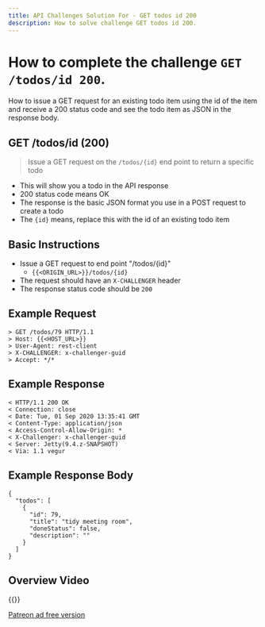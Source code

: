 ```yaml
---
title: API Challenges Solution For - GET todos id 200
description: How to solve challenge GET todos id 200.
---
```


# How to complete the challenge `GET /todos/id 200`.

How to issue a GET request for an existing todo item using the id of the item and receive a 200 status code and see the todo item as JSON in the response body.

## GET /todos/id (200)

> 	Issue a GET request on the `/todos/{id}` end point to return a specific todo

- This will show you a todo in the API response
- 200 status code means OK
- The response is the basic JSON format you use in a POST request to create a todo
- The `{id}` means, replace this with the id of an existing todo item

## Basic Instructions

- Issue a GET request to end point "/todos/{id}"
    - `{{<ORIGIN_URL>}}/todos/{id}`
- The request should have an `X-CHALLENGER` header
- The response status code should be `200`

## Example Request

~~~~~~~~
> GET /todos/79 HTTP/1.1
> Host: {{<HOST_URL>}}
> User-Agent: rest-client
> X-CHALLENGER: x-challenger-guid
> Accept: */*
~~~~~~~~

## Example Response

~~~~~~~~
< HTTP/1.1 200 OK
< Connection: close
< Date: Tue, 01 Sep 2020 13:35:41 GMT
< Content-Type: application/json
< Access-Control-Allow-Origin: *
< X-Challenger: x-challenger-guid
< Server: Jetty(9.4.z-SNAPSHOT)
< Via: 1.1 vegur
~~~~~~~~

## Example Response Body

~~~~~~~~
{
  "todos": [
    {
      "id": 79,
      "title": "tidy meeting room",
      "doneStatus": false,
      "description": ""
    }
  ]
}
~~~~~~~~


## Overview Video

{{<youtube-embed key="JDbbSY3U_rY" title="Solution to Get Specific Todo by ID">}}

[Patreon ad free version](https://www.patreon.com/posts/41108384)

